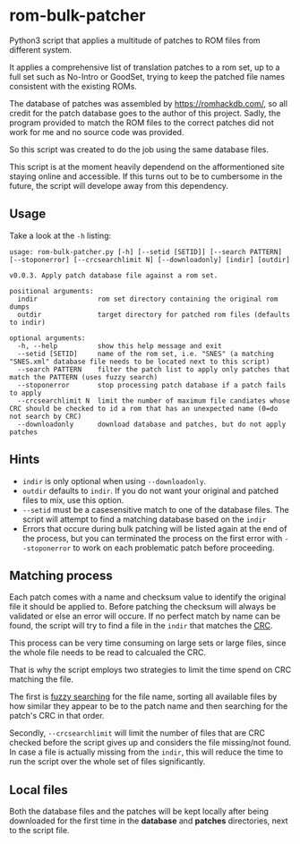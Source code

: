 # rom-bulk-patcher

Python3 script that applies a multitude of patches to ROM files from different system.

It applies a comprehensive list of translation patches to a rom set, up to a full set such as No-Intro or GoodSet, trying to keep the patched file names consistent with the existing ROMs.

The database of patches was assembled by https://romhackdb.com/, so all credit for the patch database goes to the author of this project. Sadly, the program provided to match the ROM files to the correct patches did not work for me and no source code was provided.

So this script was created to do the job using the same database files.

This script is at the moment heavily dependend on the afformentioned site staying online and accessible. If this turns out to be to cumbersome in the future, the script will develope away from this dependency.

## Usage

Take a look at the `-h` listing:

```
usage: rom-bulk-patcher.py [-h] [--setid [SETID]] [--search PATTERN] [--stoponerror] [--crcsearchlimit N] [--downloadonly] [indir] [outdir]

v0.0.3. Apply patch database file against a rom set.

positional arguments:
  indir               rom set directory containing the original rom dumps
  outdir              target directory for patched rom files (defaults to indir)

optional arguments:
  -h, --help          show this help message and exit
  --setid [SETID]     name of the rom set, i.e. "SNES" (a matching "SNES.xml" database file needs to be located next to this script)
  --search PATTERN    filter the patch list to apply only patches that match the PATTERN (uses fuzzy search)
  --stoponerror       stop processing patch database if a patch fails to apply
  --crcsearchlimit N  limit the number of maximum file candiates whose CRC should be checked to id a rom that has an unexpected name (0=do not search by CRC)
  --downloadonly      download database and patches, but do not apply patches
```

## Hints

- `indir` is only optional when using `--downloadonly`.
- `outdir` defaults to `indir`. If you do not want your original and patched files to mix, use this option.
- `--setid` must be a casesensitive match to one of the database files. The script will attempt to find a matching database based on the `indir` 
- Errors that occure during bulk patching will be listed again at the end of the process, but you can terminated the process on the first error with `--stoponerror` to work on each problematic patch before proceeding.

## Matching process

Each patch comes with a name and checksum value to identify the original file it should be applied to. Before patching the checksum will always be validated or else an error will occure. If no perfect match by name can be found, the script will try to find a file in the `indir` that matches the [CRC](https://en.wikipedia.org/wiki/Cyclic_redundancy_check).

This process can be very time consuming on large sets or large files, since the whole file needs to be read to calcualed the CRC.

That is why the script employs two strategies to limit the time spend on CRC matching the file.

The first is [fuzzy searching](https://en.wikipedia.org/wiki/Approximate_string_matching) for the file name, sorting all available files by how similar they appear to be to the patch name and then searching for the patch's CRC in that order.

Secondly, `--crcsearchlimit` will limit the number of files that are CRC checked before the script gives up and considers the file missing/not found. In case a file is actually missing from the `indir`, this will reduce the time to run the script over the whole set of files significantly.

## Local files

Both the database files and the patches will be kept locally after being downloaded for the first time in the **database** and **patches** directories, next to the script file.


